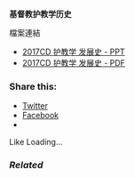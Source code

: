 **基督教护教学历史**

檔案連結

- [2017CD 护教学 发展史 - PPT](https://1drv.ms/p/s!AjZhmcPLNbcilEH4_8H5y9-i8Tdj)
- [2017CD 护教学 发展史 - PDF](markdown/2017CD护教学发展史.pdf)

### Share this:

  * [Twitter](https://aubinchang.wordpress.com/2017/07/28/https1drv-mspsajzhmcplnbcileh4_8h5y9-i8tdj-%e5%9f%ba%e7%9d%a3%e6%95%99%e6%8a%a4%e6%95%99%e5%ad%a6%e5%8e%86%e5%8f%b2/?share=twitter "Click to share on Twitter")
  * [Facebook](https://aubinchang.wordpress.com/2017/07/28/https1drv-mspsajzhmcplnbcileh4_8h5y9-i8tdj-%e5%9f%ba%e7%9d%a3%e6%95%99%e6%8a%a4%e6%95%99%e5%ad%a6%e5%8e%86%e5%8f%b2/?share=facebook "Click to share on Facebook")
  * 


Like Loading...

### _Related_
